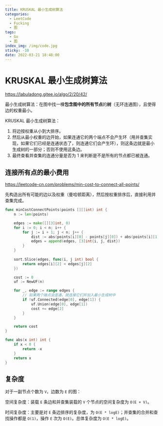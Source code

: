 ```yaml
---
title: KRUSKAL 最小生成树算法
categories:
  - LeetCode
  - Fucking
  - 图
tags:
  - Go
  - 图
index_img: /img/code.jpg
sticky: -10
date: 2022-03-21 18:48:00
---
```


# KRUSKAL 最小生成树算法

https://labuladong.gitee.io/algo/2/20/42/

最小生成树算法：在图中找一棵**包含图中的所有节点**的**树**（无环连通图），且使得边的权重最小。

KRUSKAL 最小生成树算法：
1. 将边按权重从小到大排序。
2. 然后从最小权重的边开始，如果连通它的两个端点不会产生环（用并查集实现，如果它们已经是连通状态了，则连通它们会产生环），则这条边就是最小生成树的一部分；否则不使用这条边。
3. 最终查看并查集的连通分量是否为 1 来判断是不是所有的节点都已被连通。

## 连接所有点的最小费用

https://leetcode-cn.com/problems/min-cost-to-connect-all-points/

先构造出所有可能的边以及权重（曼哈顿距离），然后按权重排序后，直接利用并查集完成。

```go
func minCostConnectPoints(points [][]int) int {
    n := len(points)

    edges := make([][3]int, 0)
    for i := 0; i < n; i++ {
        for j := i + 1; j < n; j++ {
            dist := abs(points[i][0] - points[j][0]) + abs(points[i][1] - points[j][1])
            edges = append(edges, [3]int{i, j, dist})
        }
    } 
    
    sort.Slice(edges, func(i, j int) bool {
        return edges[i][2] < edges[j][2]
    })

    cost := 0
    uf := NewUF(n)

    for _, edge := range edges {
        // 如果两个端点没连通，就连接它们并加入最小生成树中
        if !uf.Connected(edge[0], edge[1]) {
            uf.Union(edge[0], edge[1])
            cost += edge[2]
        }
    }

    return cost
}

func abs(x int) int {
    if x < 0 {
        return -x
    }
    return x
}
```

## 复杂度

对于一副节点个数为 `V`，边数为 `E` 的图：

空间复杂度：装载 `E` 条边和并查集装载的 `V` 个节点的空间复杂度为 `O(E + V)`。

时间复杂度：主要是对 `E` 条边排序的复杂度，为 `O(E * logE)`；并查集的合并和查找操作都是 `O(1)`，操作 `E` 次为 `O(E)`。总体复杂度为 `O(E * logE)`。
